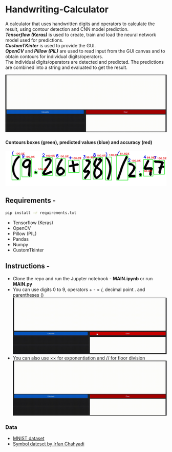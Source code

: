 # Handwriting-Calculator

A calculator that uses handwritten digits and operators to calculate the result, using contour detection and CNN model prediction.</br>
***Tensorflow (Keras)*** is used to create, train and load the neural network model used for predictions.</br>
***CustomTKinter*** is used to provide the GUI.</br>
***OpenCV*** and ***Pillow (PIL)*** are used to read input from the GUI canvas and to obtain contours for individual digits/operators.</br>
The individual digits/operators are detected and predicted. The predictions are combined into a string and evaluated to get the result.

![demo0](https://github.com/ShettySach/Handwriting-Calculator/blob/main/Demo/demo0.gif)

#### Contours boxes (green), predicted values (blue) and accuracy (red)
![demo0](https://github.com/ShettySach/Handwriting-Calculator/blob/main/Demo/Contours.png)


## Requirements -
```bash
pip install -r requirements.txt
```
* Tensorflow (Keras)
* OpenCV
* Pillow (PIL)
* Pandas
* Numpy
* CustomTkinter

## Instructions -
* Clone the repo and run the Jupyter notebook - **MAIN.ipynb** or run **MAIN.py**
* You can use digits 0 to 9, operators + - × /, decimal point . and parentheses ()
  ![demo0](https://github.com/ShettySach/Handwriting-Calculator/blob/main/Demo/demo1.gif)
* You can also use ×× for exponentiation and // for floor division
  ![demo0](https://github.com/ShettySach/Handwriting-Calculator/blob/main/Demo/demo2.gif)

### Data
* [MNIST dataset](https://www.kaggle.com/datasets/hojjatk/mnist-dataset)
* [Symbol dateset by Irfan Chahyadi ](https://github.com/irfanchahyadi/Handwriting-Calculator/blob/master/src/dataset/data.pickle)
